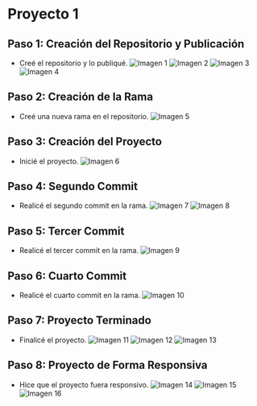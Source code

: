 # Proyecto 1

## Paso 1: Creación del Repositorio y Publicación

- Creé el repositorio y lo publiqué.
![Imagen 1](proyecto/proyecto1/src/ImagenesCap/cap2.png)
![Imagen 2](proyecto/proyecto1/src/ImagenesCap/cap3.png)
![Imagen 3](proyecto/proyecto1/src/ImagenesCap/cap4.png)
![Imagen 4](proyecto/proyecto1/src/ImagenesCap/cap5.png)

## Paso 2: Creación de la Rama

- Creé una nueva rama en el repositorio.
![Imagen 5](proyecto/proyecto1/src/ImagenesCap/cap6.png)

## Paso 3: Creación del Proyecto

- Inicié el proyecto.
![Imagen 6](proyecto/proyecto1/src/ImagenesCap/cap1.png)

## Paso 4: Segundo Commit

- Realicé el segundo commit en la rama.
![Imagen 7](proyecto/proyecto1/src/ImagenesCap/cap7.png)
![Imagen 8](proyecto/proyecto1/src/ImagenesCap/cap8.png)

## Paso 5: Tercer Commit

- Realicé el tercer commit en la rama.
![Imagen 9](proyecto/proyecto1/src/ImagenesCap/cap9.png)

## Paso 6: Cuarto Commit

- Realicé el cuarto commit en la rama.
![Imagen 10](proyecto/proyecto1/src/ImagenesCap/cap13.png)

## Paso 7: Proyecto Terminado

- Finalicé el proyecto.
![Imagen 11](proyecto/proyecto1/src/ImagenesCap/cap10.png)
![Imagen 12](proyecto/proyecto1/src/ImagenesCap/cap11.png)
![Imagen 13](proyecto/proyecto1/src/ImagenesCap/cap12.png)

## Paso 8: Proyecto de Forma Responsiva

- Hice que el proyecto fuera responsivo.
![Imagen 14](proyecto/proyecto1/src/ImagenesCap/cap13.png)
![Imagen 15](proyecto/proyecto1/src/ImagenesCap/cap14.png)
![Imagen 16](proyecto/proyecto1/src/ImagenesCap/cap15.png)


